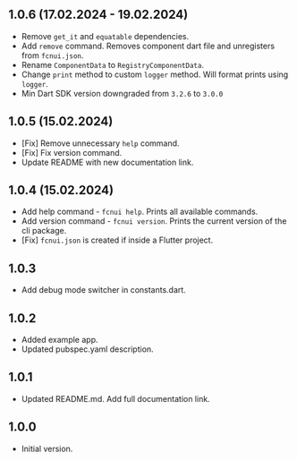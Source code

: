 ## 1.0.6 (17.02.2024 - 19.02.2024)

- Remove `get_it` and `equatable` dependencies.
- Add `remove` command. Removes component dart file and unregisters from `fcnui.json`.
- Rename `ComponentData` to `RegistryComponentData`.
- Change `print` method to custom `logger` method. Will format prints using `logger`.
- Min Dart SDK version downgraded from `3.2.6` to `3.0.0`

## 1.0.5 (15.02.2024)

- [Fix] Remove unnecessary `help` command.
- [Fix] Fix version command.
- Update README with new documentation link.

## 1.0.4 (15.02.2024)

- Add help command - `fcnui help`. Prints all available commands.
- Add version command - `fcnui version`. Prints the current version of the cli package.
- [Fix] `fcnui.json` is created if inside a Flutter project.

## 1.0.3

- Add debug mode switcher in constants.dart.

## 1.0.2

- Added example app.
- Updated pubspec.yaml description.

## 1.0.1

- Updated README.md. Add full documentation link.

## 1.0.0

- Initial version.